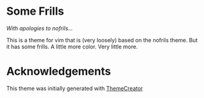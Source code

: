 # Some Frills

_With apologies to nofrils..._

This is a theme for vim that is (very loosely) based on the nofrils
theme. But it has some frills. A little more color. Very little more.

# Acknowledgements

This theme was initially generated with [ThemeCreator][0]

[0]: https://github.com/mswift42/themecreator

